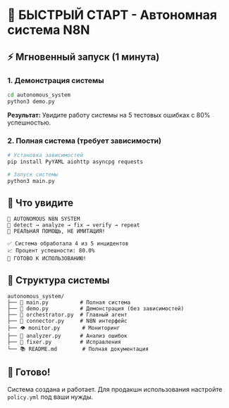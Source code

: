 # 🚀 БЫСТРЫЙ СТАРТ - Автономная система N8N

## ⚡ Мгновенный запуск (1 минута)

### 1. Демонстрация системы
```bash
cd autonomous_system
python3 demo.py
```

**Результат:** Увидите работу системы на 5 тестовых ошибках с 80% успешностью.

### 2. Полная система (требует зависимости)
```bash
# Установка зависимостей
pip install PyYAML aiohttp asyncpg requests

# Запуск системы
python3 main.py
```

## 🎯 Что увидите

```
🤖 AUTONOMOUS N8N SYSTEM
🔄 detect → analyze → fix → verify → repeat
🚀 РЕАЛЬНАЯ ПОМОЩЬ, НЕ ИМИТАЦИЯ!

✅ Система обработала 4 из 5 инцидентов
📈 Процент успешности: 80.0%
🎉 ГОТОВО К ИСПОЛЬЗОВАНИЮ!
```

## 📁 Структура системы

```
autonomous_system/
├── 🚀 main.py          # Полная система
├── 🧪 demo.py          # Демонстрация (без зависимостей)
├── 🧠 orchestrator.py  # Главный агент
├── 🔌 connector.py     # N8N интерфейс
├── 👁️ monitor.py       # Мониторинг
├── 🧠 analyzer.py      # Анализ ошибок
├── 🔧 fixer.py         # Исправления
└── 📚 README.md        # Полная документация
```

## 🎉 Готово!

Система создана и работает. Для продакшн использования настройте `policy.yml` под ваши нужды.
